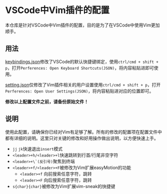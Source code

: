 # VSCode中Vim插件的配置

本仓库是针对VSCode中Vim插件的配置，目的是为了在VSCode中使用Vim更加顺手。

## 用法

[keybindings.json](./keybindings.json)修改了VSCode的默认快捷键绑定，使用`ctrl/cmd + shift + p`，打开`Perferences: Open Keyboard Shortcuts(JSON)`，将内容粘贴进即可使用。

[setting.json](./settings.json)仅修改了Vim插件相关的用户设置使用`ctrl/cmd + shift + p`，打开`Perferences: Open User Settings(JSON)`，将内容粘贴进对应的位置即可。

**修改以上配置文件之前，请备份原始文件！**

## 说明

使用此配置，请确保你已经对Vim有足够了解。所有的修改的配置项在配置文件中都有详细的说明。这里只对关键的修改和好用操作做出说明，以方便快速上手。

- `jj` `jk`快速退出`insert`模式
- `<leader>+h/<leader>+l`快速跳转到行首/行尾非空字符
- ``<leader>+\`(反引号)``聚焦到终端
- `<leader>+f/<leader>+F`被修改为Vim扩展easyMotion的功能
  - `<leader>+f` 向前搜索任意字符，跳转
  - `<leader>+F` 向后搜索任意字符，跳转
- `s{char}{char}`被修改为Vim扩展vim-sneak的快捷键
